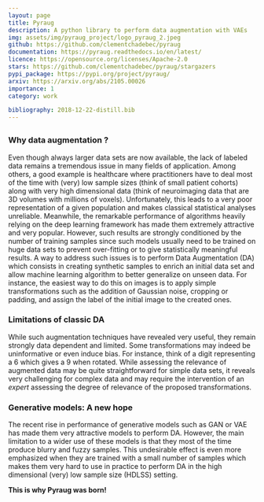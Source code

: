 ```yaml
---
layout: page
title: Pyraug
description: A python library to perform data augmentation with VAEs
img: assets/img/pyraug_project/logo_pyraug_2.jpeg
github: https://github.com/clementchadebec/pyraug
documentation: https://pyraug.readthedocs.io/en/latest/
licence: https://opensource.org/licenses/Apache-2.0
stars: https://github.com/clementchadebec/pyraug/stargazers
pypi_package: https://pypi.org/project/pyraug/
arxiv: https://arxiv.org/abs/2105.00026
importance: 1
category: work

bibliography: 2018-12-22-distill.bib
---
```


<p style="margin-bottom: 2em">
</p>


### Why data augmentation ?

Even <d-cite key="ucar_bridging_2019"></d-cite>
though always larger data sets are now available, the lack of labeled data remains a tremendous issue in many fields of application. Among others, a good example is healthcare where practitioners have to deal most of the time with (very) low sample sizes (think of small patient cohorts) along with very high dimensional data (think of neuroimaging data that are 3D volumes with millions of voxels). Unfortunately, this leads to a very poor representation of a given population and makes classical statistical analyses unreliable. Meanwhile, the remarkable performance of algorithms heavily relying on the deep learning framework has made them extremely attractive and very popular. However, such results are strongly conditioned by the number of training samples since such models usually need to be trained on huge data sets to prevent over-fitting or to give statistically meaningful results. A way to address such issues is to perform Data Augmentation (DA) which consists in creating synthetic samples to enrich an initial data set and allow machine learning algorithm to better generalize on unseen data. For instance, the easiest way to do this on images is to apply simple transformations such as the addition of Gaussian noise, cropping or padding, and assign the label of the initial image to the created ones.

### Limitations of classic DA

While such augmentation techniques have revealed very useful, they remain strongly data dependent and limited. Some transformations may indeed be uninformative or even induce bias. For instance, think of a digit representing a 6 which gives a 9 when rotated. While assessing the relevance of augmented data may be quite straightforward for simple data sets, it reveals very challenging for complex data and may require the intervention of an _expert_ assessing the degree of relevance of the proposed transformations.

### Generative models: A new hope

The recent rise in performance of generative models such as GAN or VAE has made them very attractive models to perform DA. However, the main limitation to a wider use of these models is that they most of the time produce blurry and fuzzy samples. This undesirable effect is even more emphasized when they are trained with a small number of samples which makes them very hard to use in practice to perform DA in the high dimensional (very) low sample size (HDLSS) setting.

**This is why Pyraug was born!**